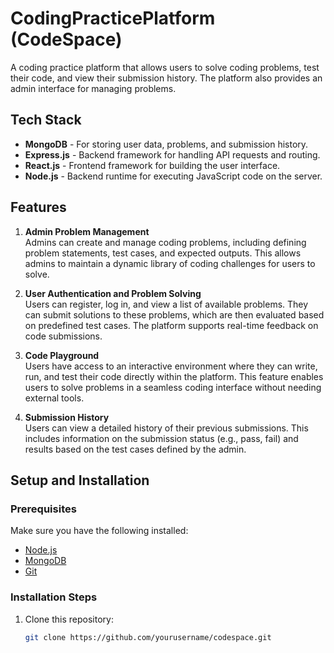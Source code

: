 # CodingPracticePlatform (CodeSpace)  

A coding practice platform that allows users to solve coding problems, test their code, and view their submission history. The platform also provides an admin interface for managing problems.

## Tech Stack

- **MongoDB** - For storing user data, problems, and submission history.
- **Express.js** - Backend framework for handling API requests and routing.
- **React.js** - Frontend framework for building the user interface.
- **Node.js** - Backend runtime for executing JavaScript code on the server.

## Features

1. **Admin Problem Management**  
   Admins can create and manage coding problems, including defining problem statements, test cases, and expected outputs. This allows admins to maintain a dynamic library of coding challenges for users to solve.

2. **User Authentication and Problem Solving**  
   Users can register, log in, and view a list of available problems. They can submit solutions to these problems, which are then evaluated based on predefined test cases. The platform supports real-time feedback on code submissions.

3. **Code Playground**  
   Users have access to an interactive environment where they can write, run, and test their code directly within the platform. This feature enables users to solve problems in a seamless coding interface without needing external tools.

4. **Submission History**  
   Users can view a detailed history of their previous submissions. This includes information on the submission status (e.g., pass, fail) and results based on the test cases defined by the admin.

## Setup and Installation

### Prerequisites

Make sure you have the following installed:
- [Node.js](https://nodejs.org/en/)
- [MongoDB](https://www.mongodb.com/)
- [Git](https://git-scm.com/)

### Installation Steps

1. Clone this repository:

   ```bash
   git clone https://github.com/yourusername/codespace.git
